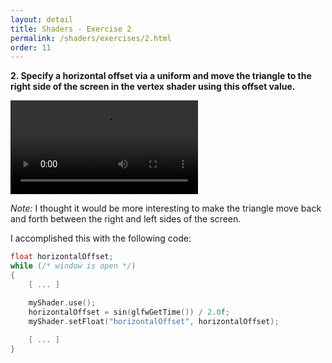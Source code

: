 ```yaml
---
layout: detail
title: Shaders - Exercise 2
permalink: /shaders/exercises/2.html
order: 11
---
```


**2. Specify a horizontal offset via a uniform and move the triangle to the right side of the screen in the vertex shader using this offset value.**

<video controls autoplay src="{{ site.baseurl }}/assets/shaders/exercises/2/1.mp4"></video>

*Note:* I thought it would be more interesting to make the triangle move back and forth between the right and left sides of the screen.

I accomplished this with the following code:


```c++
float horizontalOffset;
while (/* window is open */)
{
    [ ... ]

    myShader.use();
    horizontalOffset = sin(glfwGetTime()) / 2.0f;
    myShader.setFloat("horizontalOffset", horizontalOffset);
    
    [ ... ]
}
```
